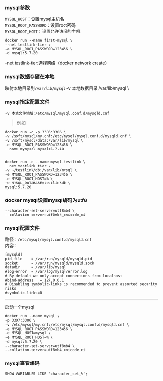 ### mysql参数

`MYSQL_HOST`：设置mysql主机名<br>
`MYSQL_ROOT_PASSWORD`：设置root密码<br>
`MYSQL_ROOT_HOST`：设置允许访问的主机


	docker run --name first-mysql \
	--net testlink-tier \
	-e MYSQL_ROOT_PASSWORD=123456 \
	-d mysql:5.7.20

-net testlink-tier:选择网络（docker network create）

### mysql数据存储在本地

映射本地目录到`/var/lib/mysql`
	-v 本地数据目录:/var/lib/mysql \

### mysql指定配置文件

	-v 本地文件地址:/etc/mysql/mysql.conf.d/mysqld.cnf


>例如
>
	docker run -d -p 3306:3306 \
	-v /soft/mysql/my.cnf:/etc/mysql/mysql.conf.d/mysqld.cnf \
	-v /soft/mysql/data:/var/lib/mysql \
	-e MYSQL_ROOT_PASSWORD=123456 \
	--name mymysql mysql:5.7.18
	

	docker run -d --name mysql-testlink \
	--net testlink-tier \
	-v ~/testlink/db:/var/lib/mysql \
	-e MYSQL_ROOT_PASSWORD=123456 \
	-e MYSQL_ROOT_HOST=% \
	-e MYSQL_DATABASE=testlinkdb \
	mysql:5.7.20


### docker mysql设置mysql编码为utf8

	--character-set-server=utf8mb4 \
	--collation-server=utf8mb4_unicode_ci 

### mysql配置文件
路径：`/etc/mysql/mysql.conf.d/mysqld.cnf`<br>
内容：

	[mysqld]
	pid-file    = /var/run/mysqld/mysqld.pid
	socket      = /var/run/mysqld/mysqld.sock
	datadir     = /var/lib/mysql
	#log-error  = /var/log/mysql/error.log
	# By default we only accept connections from localhost
	#bind-address   = 127.0.0.1
	# Disabling symbolic-links is recommended to prevent assorted security risks
	#symbolic-links=0

---
启动一个mysql

	docker run --name mysql \
	-p 3307:3306 \
	-v /etc/mysql/my.cnf:/etc/mysql/mysql.conf.d/mysqld.cnf \
	-e MYSQL_ROOT_PASSWORD=123456 \
	-e MYSQL_HOST=mysql \
	-e MYSQL_ROOT_HOST=% \
	-d mysql:5.7.20 \
	--character-set-server=utf8mb4 \
	--collation-server=utf8mb4_unicode_ci 


### mysql查看编码

	SHOW VARIABLES LIKE 'character_set_%';